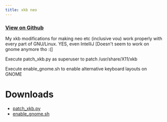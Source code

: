```yaml
---
title: xkb neo
---
```


### [View on Github](https://github.com/Surferlul/xkb_neo)

My xkb modifications for making neo etc (inclusive vou) work properly with every part of GNU/Linux. YES, even IntelliJ \[Doesn't seem to work on gnome anymore tho :(\]

Execute patch_xkb.py as superuser to patch /usr/share/X11/xkb

Execute enable_gnome.sh to enable alternative keyboard layouts on GNOME

# Downloads

- <a href="https://github.com/Surferlul/xkb_neo/releases/download/v1.1.0/patch_xkb.py">patch_xkb.py</a>
- <a href="https://github.com/Surferlul/xkb_neo/releases/download/v1.1.0/enable_gnome.sh">enable_gnome.sh</a>

